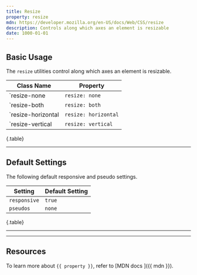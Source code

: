 ```yaml
---
title: Resize
property: resize
mdn: https://developer.mozilla.org/en-US/docs/Web/CSS/resize
description: Controls along which axes an element is resizable
date: 1000-01-01
---
```


## Basic Usage

The `resize` utilities control along which axes an element is resizable.

| Class Name         | Property             |
| ------------------ | -------------------- |
| `resize-none       | `resize: none`       |
| `resize-both       | `resize: both`       |
| `resize-horizontal | `resize: horizontal` |
| `resize-vertical   | `resize: vertical`   |

{.table}

---

## Default Settings

The following default responsive and pseudo settings.

| Setting      | Default Setting |
| ------------ | --------------- |
| `responsive` | `true`          |
| `pseudos`    | `none`          |

{.table}

---

---

## Resources

To learn more about `{{ property }}`, refer to [MDN docs <i class="far fa-external-link ml-6"></i>]({{ mdn }}).
